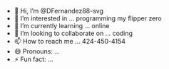 - 👋 Hi, I’m @DFernandez88-svg
- 👀 I’m interested in ... programming my flipper zero
- 🌱 I’m currently learning ... online
- 💞️ I’m looking to collaborate on ... coding
- 📫 How to reach me ... 424-450-4154
- 😄 Pronouns: ...
- ⚡ Fun fact: ...

<!---
DFernandez88-svg/DFernandez88-svg is a ✨ special ✨ repository because its `README.md` (this file) appears on your GitHub profile.
You can click the Preview link to take a look at your changes.
--->
